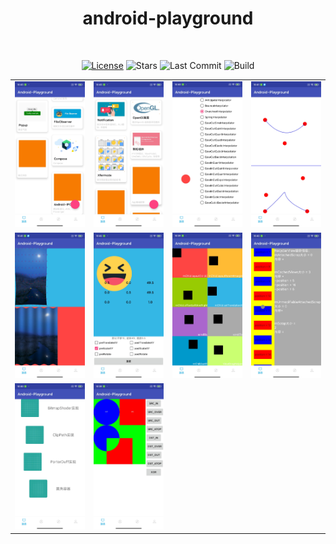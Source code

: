 <h1 align="center">android-playground</h1></br>

<p align="center">
    <a href="https://opensource.org/licenses/Apache-2.0"><img alt="License" src="https://img.shields.io/badge/License-Apache%202.0-blue.svg"/></a>
    <img alt="Stars" src="https://img.shields.io/github/stars/duweiwang/android-playground?style=social"/>
    <img alt="Last Commit" src="https://img.shields.io/github/last-commit/duweiwang/android-playground"/>
    <img alt="Build" src="https://img.shields.io/github/workflow/status/duweiwang/android-playground/Test%20and%20deploy"/>
</p>


|     |   |     |   |
|  ----  | ----  |  ----  | ----  |
|  ![](./screenshot/home_1.jpg) | ![](./screenshot/home_2.jpg) |  ![](./screenshot/animation_api.jpg)  | ![](./screenshot/bazier_api.jpg) |
| ![](./screenshot/bitmapmesh_api.jpg)  | ![](./screenshot/matrix_api.jpg) | ![](./screenshot/move_api.jpg)  | ![](./screenshot/recyclerview_api.jpg) |
| ![](./screenshot/round_api.jpg)  | ![](./screenshot/xfermode_api.jpg) |  |  |